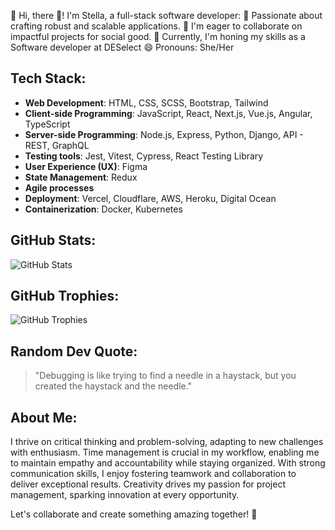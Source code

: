 💫 Hi, there 👋! I'm Stella, a full-stack software developer:
🔭 Passionate about crafting robust and scalable applications.
👯 I'm eager to collaborate on impactful projects for social good.
🌱 Currently, I'm honing my skills as a Software developer at DESelect
😄 Pronouns: She/Her

## Tech Stack:
- **Web Development**: HTML, CSS, SCSS, Bootstrap, Tailwind
- **Client-side Programming**: JavaScript, React, Next.js, Vue.js, Angular, TypeScript
- **Server-side Programming**: Node.js, Express, Python, Django, API - REST, GraphQL
- **Testing tools**: Jest, Vitest, Cypress, React Testing Library
- **User Experience (UX)**: Figma
- **State Management**: Redux
- **Agile processes**
- **Deployment**: Vercel, Cloudflare, AWS, Heroku, Digital Ocean
- **Containerization**: Docker, Kubernetes

## GitHub Stats:
![GitHub Stats](https://github-readme-stats.vercel.app/api?username=stellavin&show_icons=true&theme=dark)

## GitHub Trophies:
![GitHub Trophies](https://github-profile-trophy.vercel.app/?username=stellavin)

## Random Dev Quote:
> "Debugging is like trying to find a needle in a haystack, but you created the haystack and the needle."

## About Me:
I thrive on critical thinking and problem-solving, adapting to new challenges with enthusiasm. Time management is crucial in my workflow, enabling me to maintain empathy and accountability while staying organized. With strong communication skills, I enjoy fostering teamwork and collaboration to deliver exceptional results. Creativity drives my passion for project management, sparking innovation at every opportunity.

Let's collaborate and create something amazing together! 🚀
